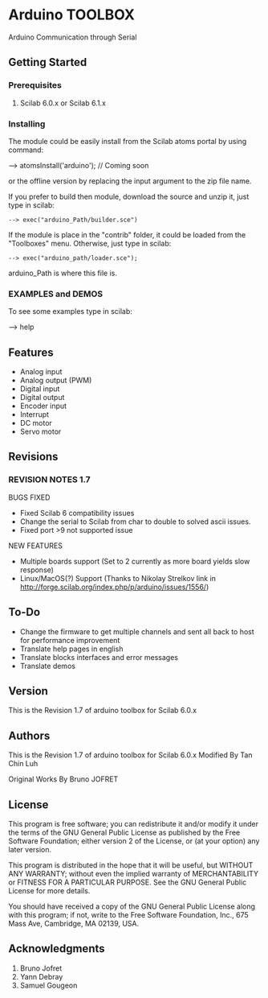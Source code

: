 # Arduino TOOLBOX

Arduino Communication through Serial

## Getting Started


### Prerequisites

1. Scilab 6.0.x or Scilab 6.1.x

### Installing

The module could be easily install from the Scilab atoms portal by using command:

--> atomsInstall('arduino'); // Coming soon

or the offline version by replacing the input argument to the zip file name.

If you prefer to build then module, download the source and unzip it, just type in scilab:

```
--> exec("arduino_Path/builder.sce")
```

If the module is place in the "contrib" folder, it could be loaded from the "Toolboxes" menu. Otherwise, just type in scilab:

``` 
--> exec("arduino_path/loader.sce"); 
```

arduino_Path is where this file is.

### EXAMPLES and DEMOS
 To see some examples type in scilab:

--> help 

## Features
* Analog input
* Analog output (PWM)
* Digital input
* Digital output
* Encoder input
* Interrupt
* DC motor
* Servo motor

## Revisions

### REVISION NOTES 1.7
BUGS FIXED
* Fixed Scilab 6 compatibility issues
* Change the serial to Scilab from char to double to solved ascii issues.
* Fixed port >9 not supported issue
  
NEW FEATURES
* Multiple boards support (Set to 2 currently as more board yields slow response)
* Linux/MacOS(?) Support (Thanks to Nikolay Strelkov link in http://forge.scilab.org/index.php/p/arduino/issues/1556/) 

## To-Do
   * Change the firmware to get multiple channels and sent all back to host for performance improvement
   * Translate help pages in english
   * Translate blocks interfaces and error messages
   * Translate demos
 

## Version

This is the Revision 1.7 of arduino toolbox for Scilab 6.0.x

## Authors

This is the Revision 1.7 of arduino toolbox for Scilab 6.0.x
Modified By Tan Chin Luh 

Original Works By Bruno JOFRET

## License

This program is free software; you can redistribute it and/or modify it under the terms of the GNU General Public License as published by the Free Software Foundation; either version 2 of the License, or (at your option) any later version.

This program is distributed in the hope that it will be useful, but WITHOUT ANY WARRANTY; without even the implied warranty of MERCHANTABILITY or FITNESS FOR A PARTICULAR PURPOSE.  See the GNU General Public License for more details.

You should have received a copy of the GNU General Public License along with this program; if not, write to the Free Software Foundation, Inc., 675 Mass Ave, Cambridge, MA 02139, USA.

## Acknowledgments

1. Bruno Jofret 
2. Yann Debray 
3. Samuel Gougeon

